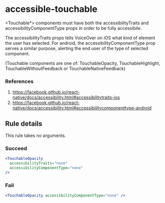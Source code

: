 # accessible-touchable

<Touchable\*> components must have both the accessibilityTraits and accessibilityComponentType props in order to be fully accessibile.

The accessibilityTraits props tells VoiceOver on iOS what kind of element the user has selected. For android, the accessibilityComponentType prop serves a similar purpose, alerting the end user of the type of selected component.

(Touchable components are one of: TouchableOpacity, TouchableHighlight, TouchableWithoutFeedback or TouchableNativeFeedback)

### References

1.  https://facebook.github.io/react-native/docs/accessibility.html#accessibilitytraits-ios
2.  https://facebook.github.io/react-native/docs/accessibility.html#accessibilitycomponenttype-android

## Rule details

This rule takes no arguments.

### Succeed

```jsx
<TouchableOpacity
  accessibilityTraits="none"
  accessibilityComponentType="none"
/>
```

### Fail

```jsx
<TouchableOpacity accessibilityComponentType="none" />
```
